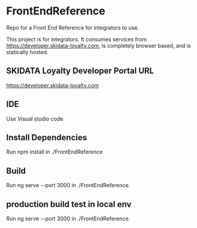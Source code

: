 # FrontEndReference
Repo for a Front End Reference for integrators to use.

This project is for integrators. It consumes services from https://developer.skidata-loyalty.com, is completely browser based, and is statically hosted.

## SKIDATA Loyalty Developer Portal URL
https://developer.skidata-loyalty.com

## IDE
Use Visual studio code

## Install Dependencies
Run npm install in ./FrontEndReference

## Build
Run ng serve --port 3000 in ./FrontEndReference.

## production build test in local env
Run ng serve --port 3000 in ./FrontEndReference.
